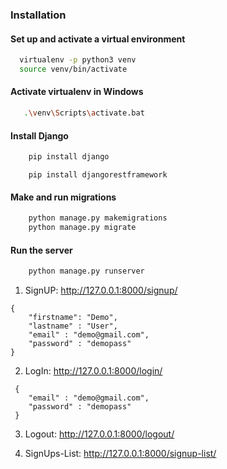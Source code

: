 ### Installation
#### Set up and activate a virtual environment
```sh
  virtualenv -p python3 venv
  source venv/bin/activate
```
#### Activate virtualenv in Windows
```sh
   .\venv\Scripts\activate.bat
```
#### Install Django
```sh
    pip install django
```
```
    pip install djangorestframework
```
#### Make and run migrations
```sh
    python manage.py makemigrations
    python manage.py migrate
```
#### Run the server
```sh
    python manage.py runserver
```

1. SignUP:  http://127.0.0.1:8000/signup/   
```
{  
    "firstname": "Demo",  
    "lastname" : "User",  
    "email" : "demo@gmail.com",  
    "password" : "demopass"  
}  
```

2. LogIn: http://127.0.0.1:8000/login/    
```
 {  
    "email" : "demo@gmail.com",  
    "password" : "demopass"  
 }  
```

3. Logout: http://127.0.0.1:8000/logout/

4. SignUps-List: http://127.0.0.1:8000/signup-list/